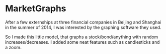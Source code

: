 # MarketGraphs
After a few externships at three financial companies in Beijing and Shanghai in the summer of 2014, I was interested by the graphing software they used.

So I made this little model, that graphs a stock/bond/anything with random increases/decreases. I added some neat features such as candlesticks and a zoom.
